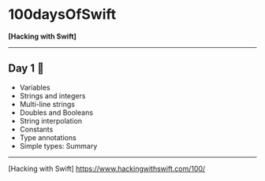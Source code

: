 # 100daysOfSwift

**[Hacking with Swift]**

-----

## Day 1 🚀
- Variables
- Strings and integers
- Multi-line strings
- Doubles and Booleans
- String interpolation
- Constants
- Type annotations
- Simple types: Summary

----- 



[Hacking with Swift] <https://www.hackingwithswift.com/100/>
